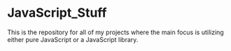 # JavaScript_Stuff
This is the repository for all of my projects where the main focus is utilizing either pure JavaScript or a JavaScript library.
